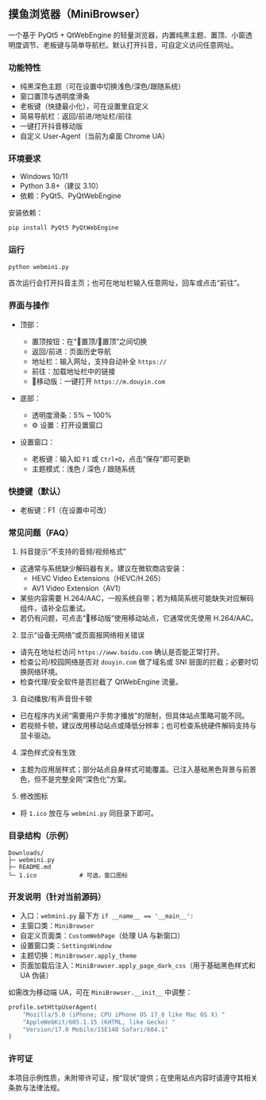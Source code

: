## 摸鱼浏览器（MiniBrowser）

一个基于 PyQt5 + QtWebEngine 的轻量浏览器，内置纯黑主题、置顶、小窗透明度调节、老板键与简单导航栏。默认打开抖音，可自定义访问任意网址。

### 功能特性
- 纯黑深色主题（可在设置中切换浅色/深色/跟随系统）
- 窗口置顶与透明度滑条
- 老板键（快捷最小化），可在设置里自定义
- 简易导航栏：返回/前进/地址栏/前往
- 一键打开抖音移动版
- 自定义 User-Agent（当前为桌面 Chrome UA）

### 环境要求
- Windows 10/11
- Python 3.8+（建议 3.10）
- 依赖：PyQt5、PyQtWebEngine

安装依赖：
```bash
pip install PyQt5 PyQtWebEngine
```

### 运行
```bash
python webmini.py
```

首次运行会打开抖音主页；也可在地址栏输入任意网址，回车或点击“前往”。

### 界面与操作
- 顶部：
  - 置顶按钮：在“📌置顶/📍置顶”之间切换
  - 返回/前进：页面历史导航
  - 地址栏：输入网址，支持自动补全 `https://`
  - 前往：加载地址栏中的链接
  - 📱移动版：一键打开 `https://m.douyin.com`

- 底部：
  - 透明度滑条：5% ~ 100%
  - ⚙ 设置：打开设置窗口

- 设置窗口：
  - 老板键：输入如 `F1` 或 `Ctrl+Q`，点击“保存”即可更新
  - 主题模式：浅色 / 深色 / 跟随系统

### 快捷键（默认）
- 老板键：F1（在设置中可改）

### 常见问题（FAQ）
1) 抖音提示“不支持的音频/视频格式”
- 这通常与系统缺少解码器有关。建议在微软商店安装：
  - HEVC Video Extensions（HEVC/H.265）
  - AV1 Video Extension（AV1）
- 某些内容需要 H.264/AAC，一般系统自带；若为精简系统可能缺失对应解码组件，请补全后重试。
- 若仍有问题，可点击“📱移动版”使用移动站点，它通常优先使用 H.264/AAC。

2) 显示“设备无网络”或页面报网络相关错误
- 请先在地址栏访问 `https://www.baidu.com` 确认是否能正常打开。
- 检查公司/校园网络是否对 `douyin.com` 做了域名或 SNI 层面的拦截；必要时切换网络环境。
- 检查代理/安全软件是否拦截了 QtWebEngine 流量。

3) 自动播放/有声音但卡顿
- 已在程序内关闭“需要用户手势才播放”的限制，但具体站点策略可能不同。
- 若视频卡顿，建议改用移动站点或降低分辨率；也可检查系统硬件解码支持与显卡驱动。

4) 深色样式没有生效
- 主题为应用层样式；部分站点自身样式可能覆盖。已注入基础黑色背景与前景色，但不是完整全网“深色化”方案。

5) 修改图标
- 将 `1.ico` 放在与 `webmini.py` 同目录下即可。

### 目录结构（示例）
```
Downloads/
├─ webmini.py
├─ README.md
└─ 1.ico            # 可选，窗口图标
```

### 开发说明（针对当前源码）
- 入口：`webmini.py` 最下方 `if __name__ == '__main__':`
- 主窗口类：`MiniBrowser`
- 自定义页面类：`CustomWebPage`（处理 UA 与新窗口）
- 设置窗口类：`SettingsWindow`
- 主题切换：`MiniBrowser.apply_theme`
- 页面加载后注入：`MiniBrowser.apply_page_dark_css`（用于基础黑色样式和 UA 伪装）

如需改为移动端 UA，可在 `MiniBrowser.__init__` 中调整：
```python
profile.setHttpUserAgent(
    "Mozilla/5.0 (iPhone; CPU iPhone OS 17_0 like Mac OS X) "
    "AppleWebKit/605.1.15 (KHTML, like Gecko) "
    "Version/17.0 Mobile/15E148 Safari/604.1"
)
```

### 许可证
本项目示例性质，未附带许可证，按“现状”提供；在使用站点内容时请遵守其相关条款与法律法规。



